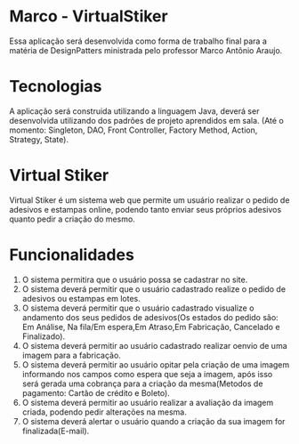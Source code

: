 # Marco - VirtualStiker
Essa aplicação será desenvolvida como forma de trabalho final para a matéria de DesignPatters ministrada pelo professor Marco Antônio Araujo.

# Tecnologias
A aplicação será construida utilizando a linguagem Java, deverá ser desenvolvida utilizando dos padrões de projeto aprendidos em sala.
(Até o momento: Singleton, DAO, Front Controller, Factory Method, Action, Strategy, State).

# Virtual Stiker
Virtual Stiker é um sistema web que permite um usuário realizar o pedido de adesivos e estampas online, podendo tanto enviar seus próprios adesivos quanto pedir a criação do mesmo.

# Funcionalidades
  1. O sistema permitira que o usuário possa se cadastrar no site.
  2. O sistema deverá permitir que o usuário cadastrado realize o pedido de adesivos ou estampas em lotes.
  3. O sistema deverá permitir que o usuário cadastrado visualize o andamento dos seus pedidos de adesivos(Os estados do pedido são: Em Análise, Na fila/Em espera,Em  Atraso,Em Fabricação, Cancelado e Finalizado).
  4. O sistema deverá permitir ao usuário cadastrado realizar oenvio de uma imagem para a fabricação.
  5. O sistema deverá permitir ao usuário opitar pela criação de uma imagem informando nos campos como espera que seja a imagem, após isso será gerada uma cobrança para a criação da mesma(Metodos de pagamento: Cartão de crédito e Boleto). 
  6. O sistema deverá permitir ao usuário realizar a avaliação da imagem criada, podendo pedir alterações na mesma.
  7. O sistema deverá alertar o usuário quando a criação da sua imagem for finalizada(E-mail).

